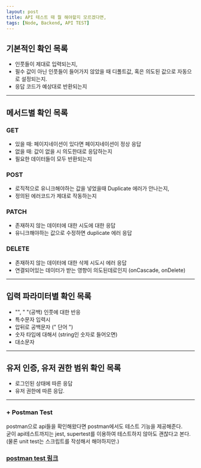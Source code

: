 ```yaml
---
layout: post
title: API 테스트 때 뭘 해야할지 모르겠다면,
tags: [Node, Backend, API TEST]
---
```


## 기본적인 확인 목록
- 인풋들이 제대로 입력되는지,
- 필수 값이 아닌 인풋들이 들어가지 않았을 때 디폴트값, 혹은 의도된 값으로 자동으로 설정되는지.
- 응답 코드가 예상대로 반환되는지

---

## 메서드별 확인 목록
### GET 
- 있을 때: 페이지네이션이 있다면 페이지네이션이 정상 응답
- 없을 때: 값이 없을 시 의도한대로 응답하는지
- 필요한 데이터들이 모두 반환되는지

### POST
- 로직적으로 유니크해야하는 값을 넣었을때 Duplicate 에러가 안나는지,
- 정의된 에러코드가 제대로 작동하는지

### PATCH
- 존재하지 않는 데이터에 대한 시도에 대한 응답
- 유니크해야하는 값으로 수정하면 duplicate 에러 응답

### DELETE
- 존재하지 않는 데이터에 대한 삭제 시도시 에러 응답
- 연결되어있는 데이터가 받는 영향이 의도된데로인지 (onCascade, onDelete)

---

## 입력 파라미터별 확인 목록
- "", " "(공백) 인풋에 대한 반응
- 특수문자 입력시
- 압뒤로 공백문자 (" 단어 ")
- 숫자 타입에 대해서 (string인 숫자로 들어오면)
- 대소문자

---

## 유저 인증, 유저 권한 범위 확인 목록
- 로그인된 상태에 따른 응답
- 유저 권한에 따른 응답.

---
### + Postman Test
postman으로 api들을 확인해왔다면 postman에서도 테스트 기능을 제공해준다. <br>
굳이 api테스트까지는 jest, supertest를 이용하여 테스트하지 않아도 괜찮다고 본다.(물론 unit test는 스크립트를 작성해서 해야하지만.)<br>
### [postman test 링크](https://learning.postman.com/docs/writing-scripts/test-scripts/)